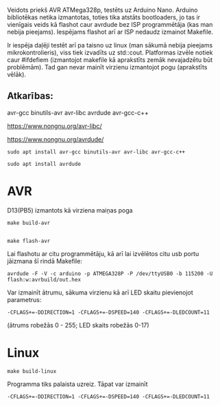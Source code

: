 Veidots priekš AVR ATMega328p, testēts uz Arduino Nano. Arduino bibliotēkas netika izmantotas, toties tika atstāts bootloaders, jo tas ir vienīgais veids kā flashot caur avrdude bez ISP programmētāja (kas man nebija pieejams). Iespējams flashot arī ar ISP nedaudz izmainot Makefile. 


Ir iespēja daļēji testēt arī pa taisno uz linux (man sākumā nebija pieejams mikrokontrolieris), viss tiek izvadīts uz std::cout. Platformas izvēle notiek caur #ifdefiem (izmantojot makefile kā aprakstīts zemāk nevajadzētu būt problēmām). Tad gan nevar mainīt virzienu izmantojot pogu (aprakstīts vēlāk).


## Atkarības:

avr-gcc binutils-avr avr-libc avrdude avr-gcc-c++

https://www.nongnu.org/avr-libc/

https://www.nongnu.org/avrdude/


    sudo apt install avr-gcc binutils-avr avr-libc avr-gcc-c++

    sudo apt install avrdude


# AVR


D13(PB5) izmantots kā virziena maiņas poga


    make build-avr


    make flash-avr


Lai flashotu ar citu programmētāju, kā arī lai izvēlētos citu usb portu jāizmana šī rindā Makefile:

    avrdude -F -V -c arduino -p ATMEGA328P -P /dev/ttyUSB0 -b 115200 -U flash:w:avrbuild/out.hex


Var izmainīt ātrumu, sākuma virzienu kā arī LED skaitu pievienojot parametrus:

    -CFLAGS+=-DDIRECTION=1 -CFLAGS+=-DSPEED=140 -CFLAGS+=-DLEDCOUNT=11
(ātrums robežās 0 - 255; LED skaits robežās 0-17)


# Linux

    make build-linux

Programma tiks palaista uzreiz. Tāpat var izmainīt

    -CFLAGS+=-DDIRECTION=1 -CFLAGS+=-DSPEED=140 -CFLAGS+=-DLEDCOUNT=11



